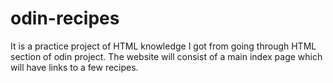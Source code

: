 # odin-recipes
It is a practice project of HTML knowledge I got from 
going through HTML section of odin project.
The website will consist of a main index page 
which will have links to a few recipes.